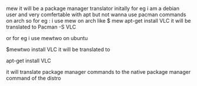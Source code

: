 mew
it will be a package manager translator initally
for eg i am a debian user and very comfertable with apt but not wanna use pacman commands on arch 
so for eg : i use mew on arch 
like
$ mew apt-get install VLC
it will be translated to 
Pacman -S VLC

or for eg i use mewtwo on ubuntu

$mewtwo install VLC
it will be translated to

apt-get install VLC

it will translate package manager commands to the native package manager command of the distro 
